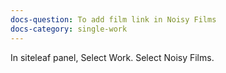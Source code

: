 ```yaml
---
docs-question: To add film link in Noisy Films
docs-category: single-work
---
```

In siteleaf panel, Select Work.  Select Noisy Films.  
